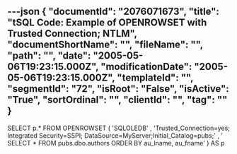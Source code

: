 ---json
{
  "documentId": "2076071673",
  "title": "tSQL Code: Example of OPENROWSET with Trusted Connection; NTLM",
  "documentShortName": "",
  "fileName": "",
  "path": "",
  "date": "2005-05-06T19:23:15.000Z",
  "modificationDate": "2005-05-06T19:23:15.000Z",
  "templateId": "",
  "segmentId": "72",
  "isRoot": "False",
  "isActive": "True",
  "sortOrdinal": "",
  "clientId": "",
  "tag": ""
}
---

SELECT
    p.*
FROM
    OPENROWSET
    (
        'SQLOLEDB'
    ,   'Trusted_Connection=yes;
         Integrated Security=SSPI;
         DataSource=MyServer;Initial_Catalog=pubs;'
    ,   '
         SELECT * FROM 
         pubs.dbo.authors
         ORDER BY au_lname, au_fname'
    ) AS p
